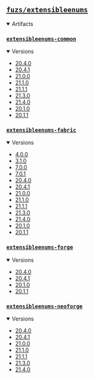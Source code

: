 ## [`fuzs/extensibleenums`](.)

<details open>
<summary>Artifacts</summary>

### [`extensibleenums-common`](./extensibleenums-common)
<details open>
<summary>Versions</summary>

- [20.4.0](./extensibleenums-common/20.4.0)
- [20.4.1](./extensibleenums-common/20.4.1)
- [21.0.0](./extensibleenums-common/21.0.0)
- [21.1.0](./extensibleenums-common/21.1.0)
- [21.1.1](./extensibleenums-common/21.1.1)
- [21.3.0](./extensibleenums-common/21.3.0)
- [21.4.0](./extensibleenums-common/21.4.0)
- [20.1.0](./extensibleenums-common/20.1.0)
- [20.1.1](./extensibleenums-common/20.1.1)
</details>

### [`extensibleenums-fabric`](./extensibleenums-fabric)
<details open>
<summary>Versions</summary>

- [4.0.0](./extensibleenums-fabric/4.0.0)
- [3.1.0](./extensibleenums-fabric/3.1.0)
- [7.0.0](./extensibleenums-fabric/7.0.0)
- [7.0.1](./extensibleenums-fabric/7.0.1)
- [20.4.0](./extensibleenums-fabric/20.4.0)
- [20.4.1](./extensibleenums-fabric/20.4.1)
- [21.0.0](./extensibleenums-fabric/21.0.0)
- [21.1.0](./extensibleenums-fabric/21.1.0)
- [21.1.1](./extensibleenums-fabric/21.1.1)
- [21.3.0](./extensibleenums-fabric/21.3.0)
- [21.4.0](./extensibleenums-fabric/21.4.0)
- [20.1.0](./extensibleenums-fabric/20.1.0)
- [20.1.1](./extensibleenums-fabric/20.1.1)
</details>

### [`extensibleenums-forge`](./extensibleenums-forge)
<details open>
<summary>Versions</summary>

- [20.4.0](./extensibleenums-forge/20.4.0)
- [20.4.1](./extensibleenums-forge/20.4.1)
- [20.1.0](./extensibleenums-forge/20.1.0)
- [20.1.1](./extensibleenums-forge/20.1.1)
</details>

### [`extensibleenums-neoforge`](./extensibleenums-neoforge)
<details open>
<summary>Versions</summary>

- [20.4.0](./extensibleenums-neoforge/20.4.0)
- [20.4.1](./extensibleenums-neoforge/20.4.1)
- [21.0.0](./extensibleenums-neoforge/21.0.0)
- [21.1.0](./extensibleenums-neoforge/21.1.0)
- [21.1.1](./extensibleenums-neoforge/21.1.1)
- [21.3.0](./extensibleenums-neoforge/21.3.0)
- [21.4.0](./extensibleenums-neoforge/21.4.0)
</details>

</details>
